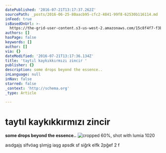 ```yaml
---
datePublished: '2016-07-21T13:17:37.262Z'
sourcePath: _posts/2016-06-25-80aacb95-cfc2-4841-99f8-62530b116114.md
inFeed: true
isBasedOnUrl: >-
  https://the-grid-user-content.s3-us-west-2.amazonaws.com/15c8f4f7-f3b5-4a59-b41a-27da2ee1600a.jpg
authors: []
hasPage: false
keywords: []
author: []
via: {}
dateModified: '2016-07-21T13:17:36.134Z'
title: 'taytıl kaykıkkırmızı zincir '
publisher: {}
description: some drops beyond the essence..
inLanguage: null
inNav: false
starred: false
_context: 'http://schema.org'
_type: Article

---
```

# taytıl kaykıkkırmızı zincir 

**some drops beyond the essence..**
![cropped 60%, shot with lumia 1020](https://the-grid-user-content.s3-us-west-2.amazonaws.com/15c8f4f7-f3b5-4a59-b41a-27da2ee1600a.jpg)

aısdgajş slfvöag şlımjg iaşg apsdk sf siğrk elfk 2pğef 2 f